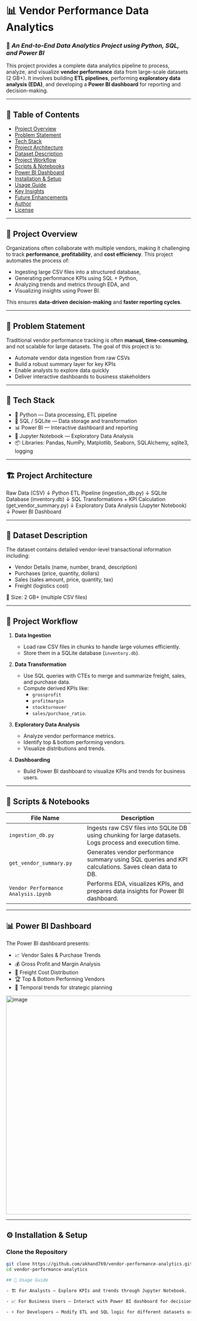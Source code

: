 # 📊 Vendor Performance Data Analytics

### 🧭 *An End-to-End Data Analytics Project using Python, SQL, and Power BI*

This project provides a complete data analytics pipeline to process, analyze, and visualize **vendor performance** data from large-scale datasets (2 GB+). It involves building **ETL pipelines**, performing **exploratory data analysis (EDA)**, and developing a **Power BI dashboard** for reporting and decision-making.

---

## 📝 Table of Contents
- [Project Overview](#-project-overview)
- [Problem Statement](#-problem-statement)
- [Tech Stack](#-tech-stack)
- [Project Architecture](#-project-architecture)
- [Dataset Description](#-dataset-description)
- [Project Workflow](#-project-workflow)
- [Scripts & Notebooks](#-scripts--notebooks)
- [Power BI Dashboard](#-power-bi-dashboard)
- [Installation & Setup](#-installation--setup)
- [Usage Guide](#-usage-guide)
- [Key Insights](#-key-insights)
- [Future Enhancements](#-future-enhancements)
- [Author](#-author)
- [License](#-license)

---

## 📌 Project Overview
Organizations often collaborate with multiple vendors, making it challenging to track **performance**, **profitability**, and **cost efficiency**. This project automates the process of:
- Ingesting large CSV files into a structured database,
- Generating performance KPIs using SQL + Python,
- Analyzing trends and metrics through EDA, and
- Visualizing insights using Power BI.

This ensures **data-driven decision-making** and **faster reporting cycles**.

---

## 🧭 Problem Statement
Traditional vendor performance tracking is often **manual, time-consuming**, and not scalable for large datasets. The goal of this project is to:
- Automate vendor data ingestion from raw CSVs
- Build a robust summary layer for key KPIs
- Enable analysts to explore data quickly
- Deliver interactive dashboards to business stakeholders

---

## 🧰 Tech Stack
- 🐍 Python — Data processing, ETL pipeline
- 🧮 SQL / SQLite — Data storage and transformation
- 📊 Power BI — Interactive dashboard and reporting
- 📓 Jupyter Notebook — Exploratory Data Analysis
- 📦 Libraries: Pandas, NumPy, Matplotlib, Seaborn, SQLAlchemy, sqlite3, logging

---

## 🏗️ Project Architecture

Raw Data (CSV)
↓
Python ETL Pipeline (ingestion_db.py)
↓
SQLite Database (inventory.db)
↓
SQL Transformations + KPI Calculation (get_vendor_summary.py)
↓
Exploratory Data Analysis (Jupyter Notebook)
↓
Power BI Dashboard


---

## 🧾 Dataset Description
The dataset contains detailed vendor-level transactional information including:
- Vendor Details (name, number, brand, description)
- Purchases (price, quantity, dollars)
- Sales (sales amount, price, quantity, tax)
- Freight (logistics cost)

💾 Size: 2 GB+ (multiple CSV files)

---

## 🔄 Project Workflow
1. **Data Ingestion**
   - Load raw CSV files in chunks to handle large volumes efficiently.
   - Store them in a SQLite database (`inventory.db`).

2. **Data Transformation**
   - Use SQL queries with CTEs to merge and summarize freight, sales, and purchase data.
   - Compute derived KPIs like:
     - `grossprofit`
     - `profitmargin`
     - `stockturnover`
     - `sales/purchase_ratio`.

3. **Exploratory Data Analysis**
   - Analyze vendor performance metrics.
   - Identify top & bottom performing vendors.
   - Visualize distributions and trends.

4. **Dashboarding**
   - Build Power BI dashboard to visualize KPIs and trends for business users.

---

## 🧠 Scripts & Notebooks

| File Name                            | Description                                                                                           |
|---------------------------------------|-------------------------------------------------------------------------------------------------------|
| `ingestion_db.py`                    | Ingests raw CSV files into SQLite DB using chunking for large datasets. Logs process and execution time. |
| `get_vendor_summary.py`              | Generates vendor performance summary using SQL queries and KPI calculations. Saves clean data to DB.    |
| `Vendor Performance Analysis.ipynb`  | Performs EDA, visualizes KPIs, and prepares data insights for Power BI dashboard.                        |

---

## 📊 Power BI Dashboard
The Power BI dashboard presents:
- 📈 Vendor Sales & Purchase Trends
- 💰 Gross Profit and Margin Analysis
- 🚚 Freight Cost Distribution
- 🏆 Top & Bottom Performing Vendors
- 📆 Temporal trends for strategic planning

<img width="1042" height="596" alt="image" src="https://github.com/user-attachments/assets/a982c69e-ff58-47a3-a70e-73e5090bccdc" />


---

## ⚙️ Installation & Setup

### Clone the Repository
```bash
git clone https://github.com/akhand769/vendor-performance-analytics.git
cd vendor-performance-analytics

## 🧭 Usage Guide

- 🏗️ For Analysts — Explore KPIs and trends through Jupyter Notebook.

- 📈 For Business Users — Interact with Power BI dashboard for decision-making.

- ⚡ For Developers — Modify ETL and SQL logic for different datasets or scaling.
